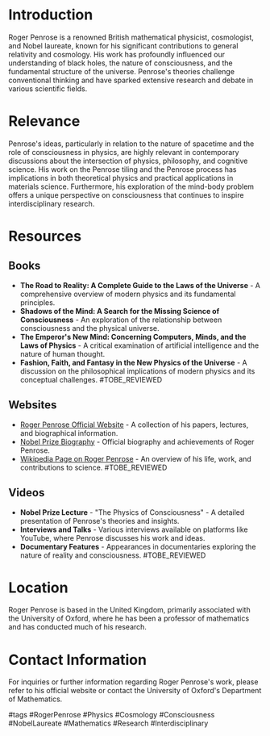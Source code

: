 # Introduction
Roger Penrose is a renowned British mathematical physicist, cosmologist, and Nobel laureate, known for his significant contributions to general relativity and cosmology. His work has profoundly influenced our understanding of black holes, the nature of consciousness, and the fundamental structure of the universe. Penrose's theories challenge conventional thinking and have sparked extensive research and debate in various scientific fields.

# Relevance
Penrose's ideas, particularly in relation to the nature of spacetime and the role of consciousness in physics, are highly relevant in contemporary discussions about the intersection of physics, philosophy, and cognitive science. His work on the Penrose tiling and the Penrose process has implications in both theoretical physics and practical applications in materials science. Furthermore, his exploration of the mind-body problem offers a unique perspective on consciousness that continues to inspire interdisciplinary research.

# Resources

## Books
- **The Road to Reality: A Complete Guide to the Laws of the Universe** - A comprehensive overview of modern physics and its fundamental principles.
- **Shadows of the Mind: A Search for the Missing Science of Consciousness** - An exploration of the relationship between consciousness and the physical universe.
- **The Emperor's New Mind: Concerning Computers, Minds, and the Laws of Physics** - A critical examination of artificial intelligence and the nature of human thought.
- **Fashion, Faith, and Fantasy in the New Physics of the Universe** - A discussion on the philosophical implications of modern physics and its conceptual challenges. #TOBE_REVIEWED

## Websites
- [Roger Penrose Official Website](http://www.rogerspenrose.com) - A collection of his papers, lectures, and biographical information.
- [Nobel Prize Biography](https://www.nobelprize.org/prizes/physics/2020/penrose/facts/) - Official biography and achievements of Roger Penrose.
- [Wikipedia Page on Roger Penrose](https://en.wikipedia.org/wiki/Roger_Penrose) - An overview of his life, work, and contributions to science. #TOBE_REVIEWED

## Videos
- **Nobel Prize Lecture** - "The Physics of Consciousness" - A detailed presentation of Penrose's theories and insights.
- **Interviews and Talks** - Various interviews available on platforms like YouTube, where Penrose discusses his work and ideas.
- **Documentary Features** - Appearances in documentaries exploring the nature of reality and consciousness. #TOBE_REVIEWED

# Location
Roger Penrose is based in the United Kingdom, primarily associated with the University of Oxford, where he has been a professor of mathematics and has conducted much of his research.

# Contact Information
For inquiries or further information regarding Roger Penrose's work, please refer to his official website or contact the University of Oxford's Department of Mathematics.

#tags 
#RogerPenrose #Physics #Cosmology #Consciousness #NobelLaureate #Mathematics #Research #Interdisciplinary
